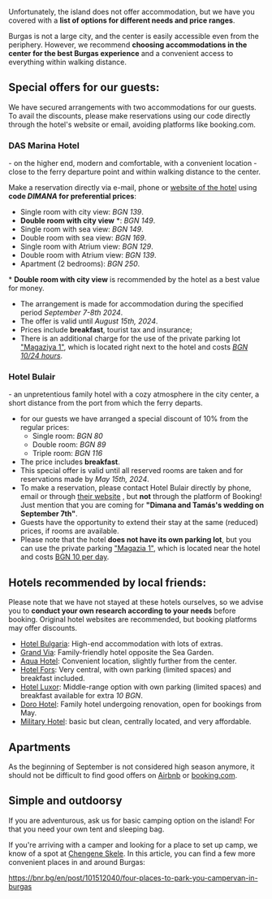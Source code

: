 Unfortunately, the island does not offer accommodation, but we have you covered with a **list of options for different needs and price ranges**.

Burgas is not a large city, and the center is easily accessible even from the periphery. However, we recommend **choosing accommodations in the center for the best Burgas experience** and a convenient access to everything within walking distance.

## Special offers for our guests:

We have secured arrangements with two accommodations for our guests. To avail the discounts, please make reservations using our code directly through the hotel's website or email, avoiding platforms like booking.com.

### DAS Marina Hotel

\- on the higher end, modern and comfortable, with a convenient location - close to the ferry departure point and within walking distance to the center.

Make a reservation directly via e-mail, phone or <a href="https://marinaburgas.bg/en/" target="_blank">website of the hotel</a> using **code _DIMANA_ for preferential prices**:

- Single room with city view: _BGN 139_.
- **Double room with city view** \*: _BGN 149_.
- Single room with sea view: _BGN 149_.
- Double room with sea view: _BGN 169_.
- Single room with Atrium view: _BGN 129_.
- Double room with Atrium view: _BGN 139_.
- Apartment (2 bedrooms): _BGN 250_.

\* **Double room with city view** is recommended by the hotel as a best value for money.

- The arrangement is made for accommodation during the specified period _September 7-8th 2024_.
- The offer is valid until _August 15th, 2024_.
- Prices include **breakfast**, tourist tax and insurance;
- There is an additional charge for the use of the private parking lot <a href="https://maps.app.goo.gl/e8zex5bBRy9CWPMe7" target="_blank">"Magaziya 1"</a>, which is located right next to the hotel and costs [_BGN 10/24 hours_](<(#parking)>).

### Hotel Bulair

\- an unpretentious family hotel with a cozy atmosphere in the city center, a short distance from the port from which the ferry departs.

- for our guests we have arranged a special discount of 10% from the regular prices:
  - Single room: _BGN 80_
  - Double room: _BGN 89_
  - Triple room: _BGN 116_
- The price includes **breakfast**.
- This special offer is valid until all reserved rooms are taken and for reservations made by _May 15th, 2024_.
- To make a reservation, please contact Hotel Bulair directly by phone, email or through <a href="http://hotelbulair.com/" target="_blank">their website</a> , but **not** through the platform of Booking! Just mention that you are coming for **"Dimana and Tamás's wedding on September 7th"**.
- Guests have the opportunity to extend their stay at the same (reduced) prices, if rooms are available.
- Please note that the hotel **does not have its own parking lot**, but you can use the private parking <a href="https://maps.app.goo.gl/e8zex5bBRy9CWPMe7" target="_blank">"Magazia 1"</a>, which is located near the hotel and costs [BGN 10 per day](#parking).

## Hotels recommended by local friends:

Please note that we have not stayed at these hotels ourselves, so we advise you to **conduct your own research according to your needs** before booking. Original hotel websites are recommended, but booking platforms may offer discounts.

- <a href="https://www.bulgaria-hotel.com/en/index.html" target="_blank">Hotel Bulgaria</a>: High-end accommodation with lots of extras.
- <a href="https://granvia-bg.com/?lang=en" target="_blank">Grand Via</a>: Family-friendly hotel opposite the Sea Garden.
- <a href="https://burgas.aquahotels.com/en/" target="_blank">Aqua Hotel</a>: Convenient location, slightly further from the center.
- <a href="https://hotelfors-bg.com/?lang=en" target="_blank">Hotel Fors</a>: Very central, with own parking (limited spaces) and breakfast included.
- <a href="https://luxor-bs.com/en/" target="_blank">Hotel Luxor</a>: Middle-range option with own parking (limited spaces) and breakfast available for extra _10 BGN_.
- <a href="https://www.hoteldoro.com/index.php/en/" target="_blank">Doro Hotel</a>: Family hotel undergoing renovation, open for bookings from May.
- <a href="http://www.militaryclubs.bg/node/365" target="_blank">Military Hotel</a>: basic but clean, centrally located, and very affordable.

## Apartments

As the beginning of September is not considered high season anymore, it should not be difficult to find good offers on <a href="https://www.airbnb.com/s/Burgas/homes?query=Burgas" target="_blank">Airbnb</a> or <a href="https://www.booking.com/searchresults.html?ss=Burgas&ssne=Burgas&ssne_untouched=Burgas&efdco=1&label=gen173nr-1FCAEoggI46AdIM1gEaBeIAQGYATG4AQfIAQzYAQHoAQH4AQKIAgGoAgO4AqqO1q8GwAIB0gIkZTRjOTQ0OGYtM2VmMy00NGQ2LTllMDctNGMzN2JjNDkxNDE12AIF4AIB&aid=304142&lang=en-us&sb=1&src_elem=sb&src=searchresults&dest_id=-832673&dest_type=city&group_adults=2&no_rooms=1&group_children=0">booking.com</a>.

## Simple and outdoorsy

If you are adventurous, ask us for basic camping option on the island! For that you need your own tent and sleeping bag.

If you're arriving with a camper and looking for a place to set up camp, we know of a spot at <a href="https://maps.app.goo.gl/VhDmrDqfjYhFnXL86" target="_blank">Chengene Skele</a>. In this article, you can find a few more convenient places in and around Burgas:

<a href="https://bnr.bg/en/post/101512040/four-places-to-park-you-campervan-in-burgas" target="_blank">https://bnr.bg/en/post/101512040/four-places-to-park-you-campervan-in-burgas</a>
